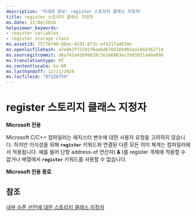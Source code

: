 ```yaml
---
description: '자세한 정보: register 스토리지 클래스 지정자'
title: register 스토리지 클래스 지정자
ms.date: 11/04/2016
helpviewer_keywords:
- register variables
- register storage class
ms.assetid: 7577bf48-88ec-4191-873c-ef4217a4034e
ms.openlocfilehash: a7e062f72191f6ee6d678d18b902ea184d362714
ms.sourcegitcommit: d6af41e42699628c3e2e6063ec7b03931a49a098
ms.translationtype: HT
ms.contentlocale: ko-KR
ms.lasthandoff: 12/11/2020
ms.locfileid: "97120759"
---
```

# <a name="register-storage-class-specifier"></a>register 스토리지 클래스 지정자

**Microsoft 전용**

Microsoft C/C++ 컴파일러는 레지스터 변수에 대한 사용자 요청을 고려하지 않습니다. 하지만 이식성을 위해 **`register`** 키워드와 연결된 다른 모든 의미 체계는 컴파일러에서 적용됩니다. 예를 들어 단항 address-of 연산자( **&** )를 register 개체에 적용할 수 없거나 배열에서 **`register`** 키워드를 사용할 수 없습니다.

**Microsoft 전용 종료**

## <a name="see-also"></a>참조

[내부 수준 선언에 대한 스토리지 클래스 지정자](../c-language/storage-class-specifiers-for-internal-level-declarations.md)
